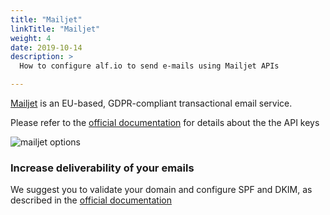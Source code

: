 ```yaml
---
title: "Mailjet"
linkTitle: "Mailjet"
weight: 4
date: 2019-10-14
description: >
  How to configure alf.io to send e-mails using Mailjet APIs

---
```


[Mailjet](https://mailjet.com) is an EU-based, GDPR-compliant transactional email service.

Please refer to the [official documentation](https://app.mailjet.com/docs/getting_started#api) for details about the the API keys

![mailjet options](/img/getting-started/email/mailjet-email-options.PNG)

### Increase deliverability of your emails

We suggest you to validate your domain and configure SPF and DKIM, as described in the [official documentation](https://app.mailjet.com/docs/getting_started#spfdkim)


